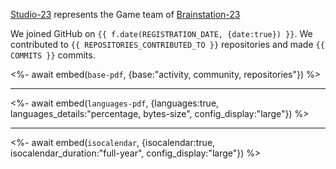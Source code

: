 [Studio-23](http://studio-23.xyz/)   represents the Game team of  [Brainstation-23](https://brainstation-23.com/) 

We joined GitHub on `{{ f.date(REGISTRATION_DATE, {date:true}) }}`.
We contributed to `{{ REPOSITORIES_CONTRIBUTED_TO }}` repositories and made `{{ COMMITS }}` commits.


<%- await embed(`base-pdf`, {base:"activity, community, repositories"}) %>
___

<%- await embed(`languages-pdf`, {languages:true, languages_details:"percentage, bytes-size", config_display:"large"}) %>
___

<%- await embed(`isocalendar`, {isocalendar:true, isocalendar_duration:"full-year", config_display:"large"}) %>


